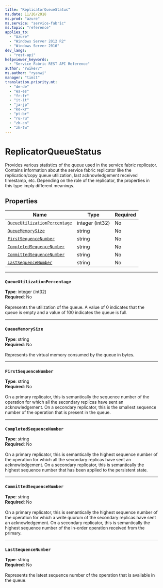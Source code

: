 ```yaml
---
title: "ReplicatorQueueStatus"
ms.date: 11/26/2018
ms.prod: "azure"
ms.service: "service-fabric"
ms.topic: "reference"
applies_to: 
  - "Azure"
  - "Windows Server 2012 R2"
  - "Windows Server 2016"
dev_langs: 
  - "rest-api"
helpviewer_keywords: 
  - "Service Fabric REST API Reference"
author: "rwike77"
ms.author: "ryanwi"
manager: "timlt"
translation.priority.mt: 
  - "de-de"
  - "es-es"
  - "fr-fr"
  - "it-it"
  - "ja-jp"
  - "ko-kr"
  - "pt-br"
  - "ru-ru"
  - "zh-cn"
  - "zh-tw"
---
```

# ReplicatorQueueStatus

Provides various statistics of the queue used in the service fabric replicator.
Contains information about the service fabric replicator like the replication/copy queue utilization, last acknowledgement received timestamp, etc.
Depending on the role of the replicator, the properties in this type imply different meanings.


## Properties
| Name | Type | Required |
| --- | --- | --- |
| [`QueueUtilizationPercentage`](#queueutilizationpercentage) | integer (int32) | No |
| [`QueueMemorySize`](#queuememorysize) | string | No |
| [`FirstSequenceNumber`](#firstsequencenumber) | string | No |
| [`CompletedSequenceNumber`](#completedsequencenumber) | string | No |
| [`CommittedSequenceNumber`](#committedsequencenumber) | string | No |
| [`LastSequenceNumber`](#lastsequencenumber) | string | No |

____
### `QueueUtilizationPercentage`
__Type__: integer (int32) <br/>
__Required__: No<br/>
<br/>
Represents the utilization of the queue. A value of 0 indicates that the queue is empty and a value of 100 indicates the queue is full.

____
### `QueueMemorySize`
__Type__: string <br/>
__Required__: No<br/>
<br/>
Represents the virtual memory consumed by the queue in bytes.

____
### `FirstSequenceNumber`
__Type__: string <br/>
__Required__: No<br/>
<br/>
On a primary replicator, this is semantically the sequence number of the operation for which all the secondary replicas have sent an acknowledgement.
On a secondary replicator, this is the smallest sequence number of the operation that is present in the queue.


____
### `CompletedSequenceNumber`
__Type__: string <br/>
__Required__: No<br/>
<br/>
On a primary replicator, this is semantically the highest sequence number of the operation for which all the secondary replicas have sent an acknowledgement.
On a secondary replicator, this is semantically the highest sequence number that has been applied to the persistent state.


____
### `CommittedSequenceNumber`
__Type__: string <br/>
__Required__: No<br/>
<br/>
On a primary replicator, this is semantically the highest sequence number of the operation for which a write quorum of the secondary replicas have sent an acknowledgement.
On a secondary replicator, this is semantically the highest sequence number of the in-order operation received from the primary.


____
### `LastSequenceNumber`
__Type__: string <br/>
__Required__: No<br/>
<br/>
Represents the latest sequence number of the operation that is available in the queue.
